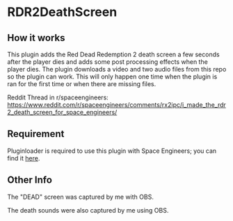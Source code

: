 # RDR2DeathScreen

## How it works

This plugin adds the Red Dead Redemption 2 death screen a few seconds after the player dies and adds some post processing effects when the player dies. The plugin downloads a video and two audio files from this repo so the plugin can work. This will only happen one time when the plugin is ran for the first time or when there are missing files.

Reddit Thread in r/spaceengineers: https://www.reddit.com/r/spaceengineers/comments/rx2ipc/i_made_the_rdr2_death_screen_for_space_engineers/

## Requirement

Pluginloader is required to use this plugin with Space Engineers; you can find it [here](https://github.com/austinvaness/PluginLoader).

## Other Info

The "DEAD" screen was captured by me with OBS.

The death sounds were also captured by me using OBS.
